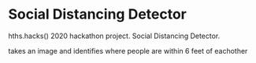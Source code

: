 # Social Distancing Detector
hths.hacks() 2020 hackathon project. Social Distancing Detector.

takes an image and identifies where people are within 6 feet of eachother
